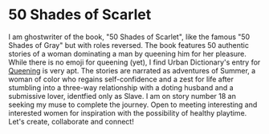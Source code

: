 # 50 Shades of Scarlet

I am ghostwriter of the book, "50 Shades of Scarlet", like the famous "50 Shades of Gray" but with roles reversed. The book features 50 authentic stories of a woman dominating a man by queening him for her pleasure. While there is no emoji for queening (yet), I find Urban Dictionary's entry for [Queening](https://www.urbandictionary.com/define.php?term=Queening) is very apt. The stories are narrated as adventures of Summer, a woman of color who regains self-confidence and a zest for life after stumbling into a three-way relationship with a doting husband and a submissive lover, identfied only as Slave. I am on story number 18 an seeking my muse to complete the journey. Open to meeting interesting and interested women for inspiration with the possibility of healthy playtime. Let's create, collaborate and connect!
